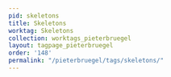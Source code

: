 ```yaml
---
pid: skeletons
title: Skeletons
worktag: Skeletons
collection: worktags_pieterbruegel
layout: tagpage_pieterbruegel
order: '148'
permalink: "/pieterbruegel/tags/skeletons/"
---
```

